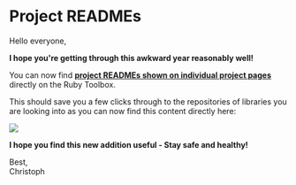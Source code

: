 # Project READMEs

Hello everyone,

**I hope you're getting through this awkward year reasonably well!**

You can now find **[project READMEs shown on individual project pages][PR]** directly on the Ruby Toolbox.

This should save you a few clicks through to the repositories of libraries you are looking into as you can now find this content directly here:

<img src="https://user-images.githubusercontent.com/13972/91770425-70bfac00-ebe1-11ea-8c3a-44eb7cb64ac0.png">

**I hope you find this new addition useful - Stay safe and healthy!**

Best,<br/>Christoph

[PR]: https://github.com/rubytoolbox/rubytoolbox/pull/731

